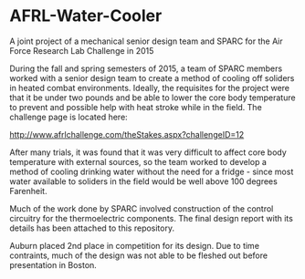 # AFRL-Water-Cooler
A joint project of a mechanical senior design team and SPARC for the Air Force Research Lab Challenge in 2015

During the fall and spring semesters of 2015, a team of SPARC members worked with a senior design team to create a method of cooling off soliders in heated combat environments. Ideally, the requisites for the project were that it be under two pounds and be able to lower the core body temperature to prevent and possible help with heat stroke while in the field. The challenge page is located here:

http://www.afrlchallenge.com/theStakes.aspx?challengeID=12

After many trials, it was found that it was very difficult to affect core body temperature with external sources, so the team worked to develop a method of cooling drinking water without the need for a fridge - since most water available to soliders in the field would be well above 100 degrees Farenheit. 

Much of the work done by SPARC involved construction of the control circuitry for the thermoelectric components. The final design report with its details has been attached to this repository.

Auburn placed 2nd place in competition for its design. Due to time contraints, much of the design was not able to be fleshed out before presentation in Boston.

